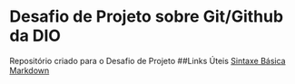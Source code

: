 # Desafio de Projeto sobre Git/Github da DIO
Repositório criado para o Desafio de Projeto
##Links Úteis
[Sintaxe Básica Markdown](https://www.markdownguide.org/basic-syntax/)
